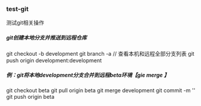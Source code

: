 ### test-git
测试git相关操作

##### git创建本地分支并推送到远程仓库
  git checkout -b development
  git branch -a    // 查看本机和远程全部分支列表
  git push origin development:development

##### 例：git将本地development分支合并到远程beta环境【gie merge <branch-name>】
  git checkout beta
  git pull origin beta
  git merge development
  git commit -m ''
  git push origin beta
